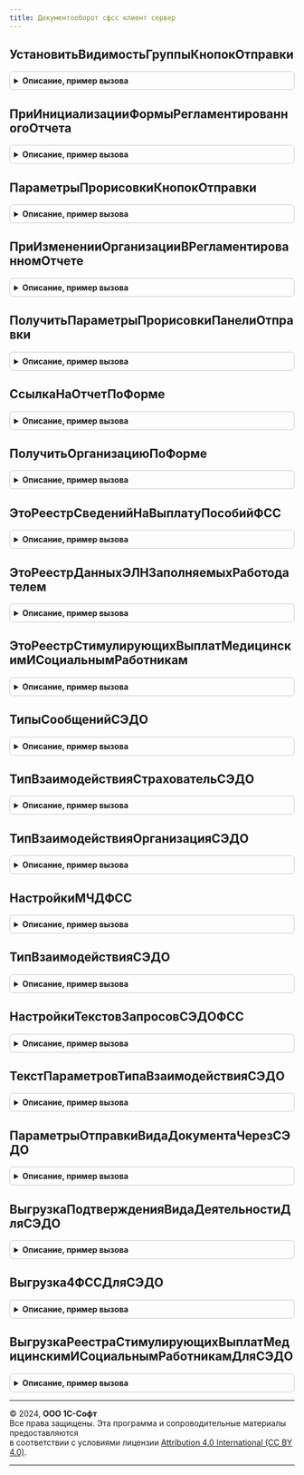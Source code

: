 ```yaml
---
title: Документооборот сфсс клиент сервер
---
```



## УстановитьВидимостьГруппыКнопокОтправки
<details style="margin: 1em 0; padding: 0.5em; border: 1px solid #ccc; border-radius: 6px;">

<summary style="font-weight: bold; cursor: pointer;">Описание, пример вызова</summary>

```bsl

Процедура УстановитьВидимостьГруппыКнопокОтправки(Форма, ПараметрыПрорисовкиКнопокОтправки) Экспорт
```

Пример вызова
```bsl
ДокументооборотСФССКлиентСервер.УстановитьВидимостьГруппыКнопокОтправки(Форма, ПараметрыПрорисовкиКнопокОтправки) 
```
</details>

## ПриИнициализацииФормыРегламентированногоОтчета
<details style="margin: 1em 0; padding: 0.5em; border: 1px solid #ccc; border-radius: 6px;">

<summary style="font-weight: bold; cursor: pointer;">Описание, пример вызова</summary>

```bsl

Процедура ПриИнициализацииФормыРегламентированногоОтчета(Форма, ПараметрыПрорисовкиПанели = Неопределено) Экспорт
```

Пример вызова
```bsl
ДокументооборотСФССКлиентСервер.ПриИнициализацииФормыРегламентированногоОтчета(Форма, ПараметрыПрорисовкиПанели);
```
</details>

## ПараметрыПрорисовкиКнопокОтправки
<details style="margin: 1em 0; padding: 0.5em; border: 1px solid #ccc; border-radius: 6px;">

<summary style="font-weight: bold; cursor: pointer;">Описание, пример вызова</summary>

```bsl

Функция ПараметрыПрорисовкиКнопокОтправки(ОрганизацияСсылка) Экспорт
```

Пример вызова
```bsl
Результат = ДокументооборотСФССКлиентСервер.ПараметрыПрорисовкиКнопокОтправки(ОрганизацияСсылка) 
```
</details>

## ПриИзмененииОрганизацииВРегламентированномОтчете
<details style="margin: 1em 0; padding: 0.5em; border: 1px solid #ccc; border-radius: 6px;">

<summary style="font-weight: bold; cursor: pointer;">Описание, пример вызова</summary>

```bsl

Процедура ПриИзмененииОрганизацииВРегламентированномОтчете(Форма) Экспорт
```

Пример вызова
```bsl
ДокументооборотСФССКлиентСервер.ПриИзмененииОрганизацииВРегламентированномОтчете(Форма) 
```
</details>

## ПолучитьПараметрыПрорисовкиПанелиОтправки
<details style="margin: 1em 0; padding: 0.5em; border: 1px solid #ccc; border-radius: 6px;">

<summary style="font-weight: bold; cursor: pointer;">Описание, пример вызова</summary>

```bsl

Функция ПолучитьПараметрыПрорисовкиПанелиОтправки(Форма) Экспорт
```

Пример вызова
```bsl
Результат = ДокументооборотСФССКлиентСервер.ПолучитьПараметрыПрорисовкиПанелиОтправки(Форма) 
```
</details>

## СсылкаНаОтчетПоФорме
<details style="margin: 1em 0; padding: 0.5em; border: 1px solid #ccc; border-radius: 6px;">

<summary style="font-weight: bold; cursor: pointer;">Описание, пример вызова</summary>

```bsl

Функция СсылкаНаОтчетПоФорме(Форма) Экспорт
```

Пример вызова
```bsl
Результат = ДокументооборотСФССКлиентСервер.СсылкаНаОтчетПоФорме(Форма) 
```
</details>

## ПолучитьОрганизациюПоФорме
<details style="margin: 1em 0; padding: 0.5em; border: 1px solid #ccc; border-radius: 6px;">

<summary style="font-weight: bold; cursor: pointer;">Описание, пример вызова</summary>

```bsl

Функция ПолучитьОрганизациюПоФорме(Форма) Экспорт
```

Пример вызова
```bsl
Результат = ДокументооборотСФССКлиентСервер.ПолучитьОрганизациюПоФорме(Форма) 
```
</details>

## ЭтоРеестрСведенийНаВыплатуПособийФСС
<details style="margin: 1em 0; padding: 0.5em; border: 1px solid #ccc; border-radius: 6px;">

<summary style="font-weight: bold; cursor: pointer;">Описание, пример вызова</summary>

```bsl

// Функция возвращает признак того, является ли документ, ссылка на который
// передается в параметре, реестром сведений ФСС на выплату пособий,
// предназначенным для формирования и отправки файла выгрузки в ФСС
//
// Параметры:
//	Ссылка на документ.
//
// Результат:
//	Булево.
//
Функция ЭтоРеестрСведенийНаВыплатуПособийФСС(ОбъектСсылка) Экспорт
```

Пример вызова
```bsl
Результат = ДокументооборотСФССКлиентСервер.ЭтоРеестрСведенийНаВыплатуПособийФСС(ОбъектСсылка) 
```
</details>

## ЭтоРеестрДанныхЭЛНЗаполняемыхРаботодателем
<details style="margin: 1em 0; padding: 0.5em; border: 1px solid #ccc; border-radius: 6px;">

<summary style="font-weight: bold; cursor: pointer;">Описание, пример вызова</summary>

```bsl

// Функция возвращает признак того, является ли документ, ссылка на который
// передается в параметре, реестром данных ЭЛН, заполняемых работодателем,
// предназначенным для формирования и отправки файла выгрузки в ФСС
//
// Параметры:
//	ОбъектСсылка 							- Ссылка на документ.
//	ОбъектМетаданныхПоУмолчаниюСуществует 	- Булево.
//
// Результат:
//	Булево.
//
Функция ЭтоРеестрДанныхЭЛНЗаполняемыхРаботодателем(ОбъектСсылка, ОбъектМетаданныхПоУмолчаниюСуществует = Ложь) Экспорт
```

Пример вызова
```bsl
Результат = ДокументооборотСФССКлиентСервер.ЭтоРеестрДанныхЭЛНЗаполняемыхРаботодателем(ОбъектСсылка, ОбъектМетаданныхПоУмолчаниюСуществует);
```
</details>

## ЭтоРеестрСтимулирующихВыплатМедицинскимИСоциальнымРаботникам
<details style="margin: 1em 0; padding: 0.5em; border: 1px solid #ccc; border-radius: 6px;">

<summary style="font-weight: bold; cursor: pointer;">Описание, пример вызова</summary>

```bsl

// Функция возвращает признак того, является ли документ, ссылка на который
// передается в параметре, реестром стимулирующих выплат медицинским и социальным работникам
//
// Параметры:
//	ОбъектСсылка 							- Ссылка на документ.
//	ОбъектМетаданныхПоУмолчаниюСуществует 	- Булево.
//
// Результат:
//	Булево.
//
Функция ЭтоРеестрСтимулирующихВыплатМедицинскимИСоциальнымРаботникам( Экспорт
```

Пример вызова
```bsl
Результат = ДокументооборотСФССКлиентСервер.ЭтоРеестрСтимулирующихВыплатМедицинскимИСоциальнымРаботникам();
```
</details>

## ТипыСообщенийСЭДО
<details style="margin: 1em 0; padding: 0.5em; border: 1px solid #ccc; border-radius: 6px;">

<summary style="font-weight: bold; cursor: pointer;">Описание, пример вызова</summary>

```bsl

Функция ТипыСообщенийСЭДО(ВозвращатьСтроковыеПредставленияКодов = Ложь) Экспорт
```

Пример вызова
```bsl
Результат = ДокументооборотСФССКлиентСервер.ТипыСообщенийСЭДО(ВозвращатьСтроковыеПредставленияКодов);
```
</details>

## ТипВзаимодействияСтраховательСЭДО
<details style="margin: 1em 0; padding: 0.5em; border: 1px solid #ccc; border-radius: 6px;">

<summary style="font-weight: bold; cursor: pointer;">Описание, пример вызова</summary>

```bsl

Функция ТипВзаимодействияСтраховательСЭДО() Экспорт
```

Пример вызова
```bsl
Результат = ДокументооборотСФССКлиентСервер.ТипВзаимодействияСтраховательСЭДО() 
```
</details>

## ТипВзаимодействияОрганизацияСЭДО
<details style="margin: 1em 0; padding: 0.5em; border: 1px solid #ccc; border-radius: 6px;">

<summary style="font-weight: bold; cursor: pointer;">Описание, пример вызова</summary>

```bsl

Функция ТипВзаимодействияОрганизацияСЭДО() Экспорт
```

Пример вызова
```bsl
Результат = ДокументооборотСФССКлиентСервер.ТипВзаимодействияОрганизацияСЭДО() 
```
</details>

## НастройкиМЧДФСС
<details style="margin: 1em 0; padding: 0.5em; border: 1px solid #ccc; border-radius: 6px;">

<summary style="font-weight: bold; cursor: pointer;">Описание, пример вызова</summary>

```bsl

Функция НастройкиМЧДФСС() Экспорт
```

Пример вызова
```bsl
Результат = ДокументооборотСФССКлиентСервер.НастройкиМЧДФСС() 
```
</details>

## ТипВзаимодействияСЭДО
<details style="margin: 1em 0; padding: 0.5em; border: 1px solid #ccc; border-radius: 6px;">

<summary style="font-weight: bold; cursor: pointer;">Описание, пример вызова</summary>

```bsl

Функция ТипВзаимодействияСЭДО( Экспорт
```

Пример вызова
```bsl
Результат = ДокументооборотСФССКлиентСервер.ТипВзаимодействияСЭДО();
```
</details>

## НастройкиТекстовЗапросовСЭДОФСС
<details style="margin: 1em 0; padding: 0.5em; border: 1px solid #ccc; border-radius: 6px;">

<summary style="font-weight: bold; cursor: pointer;">Описание, пример вызова</summary>

```bsl

Функция НастройкиТекстовЗапросовСЭДОФСС() Экспорт
```

Пример вызова
```bsl
Результат = ДокументооборотСФССКлиентСервер.НастройкиТекстовЗапросовСЭДОФСС() 
```
</details>

## ТекстПараметровТипаВзаимодействияСЭДО
<details style="margin: 1em 0; padding: 0.5em; border: 1px solid #ccc; border-radius: 6px;">

<summary style="font-weight: bold; cursor: pointer;">Описание, пример вызова</summary>

```bsl

Функция ТекстПараметровТипаВзаимодействияСЭДО(РегистрационныйНомерФСС, Настройки) Экспорт
```

Пример вызова
```bsl
Результат = ДокументооборотСФССКлиентСервер.ТекстПараметровТипаВзаимодействияСЭДО(РегистрационныйНомерФСС, Настройки) 
```
</details>

## ПараметрыОтправкиВидаДокументаЧерезСЭДО
<details style="margin: 1em 0; padding: 0.5em; border: 1px solid #ccc; border-radius: 6px;">

<summary style="font-weight: bold; cursor: pointer;">Описание, пример вызова</summary>

```bsl

Функция ПараметрыОтправкиВидаДокументаЧерезСЭДО( Экспорт
```

Пример вызова
```bsl
Результат = ДокументооборотСФССКлиентСервер.ПараметрыОтправкиВидаДокументаЧерезСЭДО();
```
</details>

## ВыгрузкаПодтвержденияВидаДеятельностиДляСЭДО
<details style="margin: 1em 0; padding: 0.5em; border: 1px solid #ccc; border-radius: 6px;">

<summary style="font-weight: bold; cursor: pointer;">Описание, пример вызова</summary>

```bsl

Функция ВыгрузкаПодтвержденияВидаДеятельностиДляСЭДО(ТекстВыгрузки) Экспорт
```

Пример вызова
```bsl
Результат = ДокументооборотСФССКлиентСервер.ВыгрузкаПодтвержденияВидаДеятельностиДляСЭДО(ТекстВыгрузки));
```
</details>

## Выгрузка4ФССДляСЭДО
<details style="margin: 1em 0; padding: 0.5em; border: 1px solid #ccc; border-radius: 6px;">

<summary style="font-weight: bold; cursor: pointer;">Описание, пример вызова</summary>

```bsl

Функция Выгрузка4ФССДляСЭДО(ТекстВыгрузки) Экспорт
```

Пример вызова
```bsl
Результат = ДокументооборотСФССКлиентСервер.Выгрузка4ФССДляСЭДО(ТекстВыгрузки));
```
</details>

## ВыгрузкаРеестраСтимулирующихВыплатМедицинскимИСоциальнымРаботникамДляСЭДО
<details style="margin: 1em 0; padding: 0.5em; border: 1px solid #ccc; border-radius: 6px;">

<summary style="font-weight: bold; cursor: pointer;">Описание, пример вызова</summary>

```bsl

Функция ВыгрузкаРеестраСтимулирующихВыплатМедицинскимИСоциальнымРаботникамДляСЭДО(ТекстВыгрузки) Экспорт
```

Пример вызова
```bsl
Результат = ДокументооборотСФССКлиентСервер.ВыгрузкаРеестраСтимулирующихВыплатМедицинскимИСоциальнымРаботникамДляСЭДО(ТекстВыгрузки));
```
</details>

---

© 2024, **ООО 1С-Софт**  
Все права защищены. Эта программа и сопроводительные материалы предоставляются  
в соответствии с условиями лицензии [Attribution 4.0 International (CC BY 4.0)](https://creativecommons.org/licenses/by/4.0/legalcode).

---
